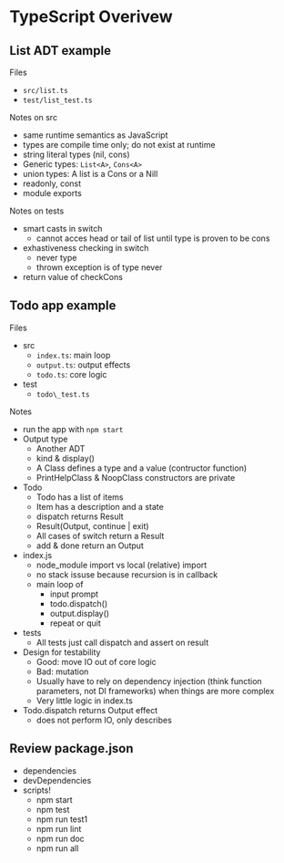 TypeScript Overivew
===================


List ADT example
----------------

Files

- `src/list.ts`
- `test/list_test.ts`

Notes on src

- same runtime semantics as JavaScript
- types are compile time only; do not exist at runtime
- string literal types (nil, cons)
- Generic types: `List<A>`, `Cons<A>`
- union types: A list is a Cons or a Nill
- readonly, const
- module exports

Notes on tests

- smart casts in switch
  - cannot acces head or tail of list until type is proven to be cons
- exhastiveness checking in switch
  - never type
  - thrown exception is of type never
- return value of checkCons


Todo app example
----------------

Files

- src
    - `index.ts`: main loop
    - `output.ts`: output effects
    - `todo.ts`: core logic
- test
    - `todo\_test.ts`

Notes

- run the app with `npm start`
- Output type
    - Another ADT
    - kind & display()
    - A Class defines a type and a value (contructor function)
    - PrintHelpClass & NoopClass constructors are private
- Todo
  - Todo has a list of items
  - Item has a description and a state
  - dispatch returns Result
  - Result(Output, continue | exit)
  - All cases of switch return a Result
  - add & done return an Output
- index.js
    - node\_module import vs local (relative) import
    - no stack issuse because recursion is in callback
    - main loop of
        - input prompt
        - todo.dispatch()
        - output.display()
        - repeat or quit
- tests
    - All tests just call dispatch and assert on result
- Design for testability
    - Good: move IO out of core logic
    - Bad: mutation
    - Usually have to rely on dependency injection
      (think function parameters, not DI frameworks) when things are more complex
    - Very little logic in index.ts
- Todo.dispatch returns Output effect
    - does not perform IO, only describes


Review package.json
--------------------

- dependencies
- devDependencies
- scripts!
    - npm start
    - npm test
    - npm run test1
    - npm run lint
    - npm run doc
    - npm run all
